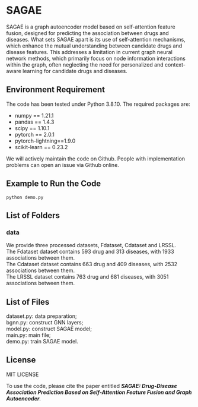 # SAGAE

SAGAE is a graph autoencoder model based on self-attention feature fusion, designed for predicting the association between drugs and diseases. What sets SAGAE apart is its use of self-attention mechanisms, which enhance the mutual understanding between candidate drugs and disease features. This addresses a limitation in current graph neural network methods, which primarily focus on node information interactions within the graph, often neglecting the need for personalized and context-aware learning for candidate drugs and diseases.

## Environment Requirement
The code has been tested under Python 3.8.10. The required packages are:
- numpy == 1.21.1
- pandas == 1.4.3
- scipy == 1.10.1
- pytorch == 2.0.1
- pytorch-lightning==1.9.0
- scikit-learn == 0.23.2

We will actively maintain the code on Github. People with implementation problems can open an issue via Github online. 

## Example to Run the Code

```python demo.py```

## List of Folders
### data
We provide three processed datasets, Fdataset, Cdataset and LRSSL. \
The Fdataset dataset contains 593 drug and 313 diseases, with 1933 associations between them.\
The Cdataset dataset contains 663 drug and 409 diseases, with 2532 associations between them.\
The LRSSL dataset contains 763 drug and 681 diseases, with 3051 associations between them.


## List of Files
dataset.py: data preparation;\
bgnn.py: construct GNN layers;\
model.py: construct SAGAE model;\
main.py: main file;\
demo.py: train SAGAE model.

## License
MIT LICENSE

To use the code, please cite the paper entitled ***SAGAE: Drug-Disease Association Prediction Based on Self-Attention Feature Fusion and Graph Autoencoder***.

